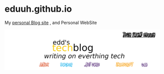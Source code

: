 # eduuh.github.io
My [personal Blog site](https://eduuh.github.io) , and Personal WebSite

![my blog](./about/ideatechblog.png)
